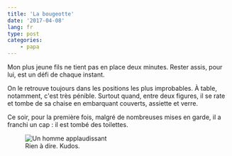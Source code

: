 ```yaml
---
title: 'La bougeotte'
date: '2017-04-08'
lang: fr
type: post
categories:
    - papa
---
```


Mon plus jeune fils ne tient pas en place deux minutes. Rester assis, pour lui, est un défi de chaque instant. 

<!-- more -->

On le retrouve toujours dans les positions les plus improbables. À table, notamment, c'est très pénible. Surtout quand, entre deux figures, il se rate et tombe de sa chaise en embarquant couverts, assiette et verre.

Ce soir, pour la première fois, malgré de nombreuses mises en garde, il a franchi un cap : il est tombé des toilettes.

<figure>
  <img src="{{ page.url }}clap.gif" alt="Un homme applaudissant"/>
  <figcaption>Rien à dire. Kudos.</figcaption>
</figure>